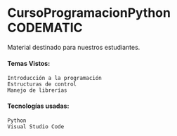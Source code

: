 # CursoProgramacionPython CODEMATIC
Material destinado para nuestros estudiantes.
#### Temas Vistos:
```
Introducción a la programación
Estructuras de control
Manejo de librerías
```
#### Tecnologías usadas:
```
Python
Visual Studio Code
```
